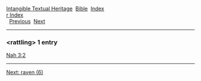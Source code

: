 [Intangible Textual Heritage](../../index)  [Bible](../index) 
[Index](index)   
[r Index](_r_)  
  [Previous](c09157)  [Next](c09159) 

------------------------------------------------------------------------

### &lt;rattling&gt; 1 entry

[Nah 3:2](../kjv/nah003.htm#002)  

------------------------------------------------------------------------

[Next: raven (6)](c09159)
